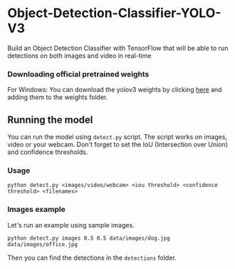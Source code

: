# Object-Detection-Classifier-YOLO-V3
Build an Object Detection Classifier with TensorFlow that will be able to run detections on both images and video in real-time

### Downloading official pretrained weights
For Windows:
You can download the yolov3 weights by clicking [here](https://pjreddie.com/media/files/yolov3.weights) and adding them to the weights folder.

## Running the model
You can run the model using `detect.py` script. The script works on images, video or your webcam. Don't forget to set the IoU (Intersection over Union) and confidence thresholds.

### Usage
```
python detect.py <images/video/webcam> <iou threshold> <confidence threshold> <filenames>
```
### Images example
Let's run an example using sample images.
```
python detect.py images 0.5 0.5 data/images/dog.jpg data/images/office.jpg
```
Then you can find the detections in the `detections` folder.
